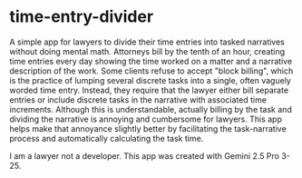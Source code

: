# time-entry-divider
A simple app for lawyers to divide their time entries into tasked narratives without doing mental math.  Attorneys bill by the tenth of an hour, creating time entries every day showing the time worked on a matter and a narrative description of the work. Some clients refuse to accept "block billing", which is the practice of lumping several discrete tasks into a single, often vaguely worded time entry.  Instead, they require that the lawyer either bill separate entries or include discrete tasks in the narrative with associated time increments. 
 Although this is understandable, actually billing by the task and dividing the narrative is annoying and cumbersome for lawyers.  This app helps make that annoyance slightly better by facilitating the task-narrative process and automatically calculating the task time.

I am a lawyer not a developer.  This app was created with Gemini 2.5 Pro 3-25.
